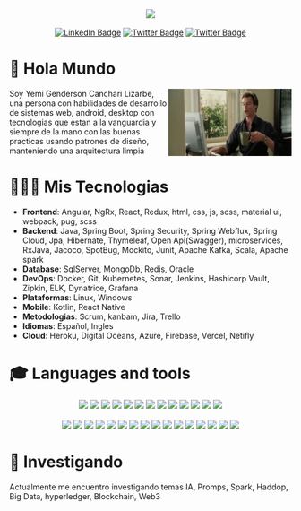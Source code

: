 <link rel="stylesheet" href="https://cdn.jsdelivr.net/gh/devicons/devicon@latest/devicon.min.css">
<div id="header" align="center">
  <img src="https://media.giphy.com/media/Ws6T5PN7wHv3cY8xy8/giphy.gif" width="400"/>
</div>

<div id="badges" align="center" >

[<img src="https://img.shields.io/badge/LinkedIn-blue?style=for-the-badge&logo=linkedin&logoColor=white" alt="LinkedIn Badge"/>](www.linkedin.com/in/yemi-genderson-canchari-lizarbe)
[<img src="https://img.shields.io/badge/Facebbok-blue?style=for-the-badge&logo=Facebook&logoColor=white" alt="Twitter Badge"/>](https://www.facebook.com/yemigenderson.cancharilizarbe/)
[<img src="https://img.shields.io/badge/Whatsapp-green?style=for-the-badge&logo=whatsapp&logoColor=white" alt="Twitter Badge"/>](https://wa.me/939234511)
</div>

# 👋 **Hola Mundo**
<p>
    <img align='right' src="assets/code.gif" width="220" height="120">
    Soy Yemi Genderson Canchari Lizarbe, una persona con habilidades de desarrollo de sistemas web, android, desktop con tecnologias que estan a la vanguardia y siempre de la mano con las buenas practicas usando patrones de diseño, manteniendo una arquitectura limpia
</p>

# 🧑🏻‍💻 Mis Tecnologias
* **Frontend**: Angular, NgRx, React, Redux, html, css, js, scss, material ui, webpack, pug, scss 
* **Backend**: Java, Spring Boot, Spring Security, Spring Webflux, Spring Cloud, Jpa, Hibernate, Thymeleaf, Open Api(Swagger), microservices, RxJava, Jacoco, SpotBug, Mockito, Junit, Apache Kafka, Scala, Apache spark
* **Database**: SqlServer, MongoDb, Redis, Oracle
* **DevOps**: Docker, Git, Kubernetes, Sonar, Jenkins, Hashicorp Vault, Zipkin, ELK, Dynatrice, Grafana
* **Plataformas**: Linux, Windows
* **Mobile**: Kotlin, React Native
* **Metodologias**: Scrum, kanbam, Jira, Trello 
* **Idiomas**: Español, Ingles
* **Cloud**: Heroku, Digital Oceans, Azure, Firebase, Vercel, Netifly

# 🎓 Languages and tools

<div align="center">
    <img src="https://cdn.jsdelivr.net/gh/devicons/devicon/icons/react/react-original.svg" height="50" />
    <img src="https://cdn.jsdelivr.net/gh/devicons/devicon/icons/redux/redux-original.svg" height="50"/>
    <img src="https://cdn.jsdelivr.net/gh/devicons/devicon/icons/html5/html5-original.svg" height="50"/>
    <img src="https://cdn.jsdelivr.net/gh/devicons/devicon/icons/css3/css3-original.svg" height="50"/>
    <img src="https://cdn.jsdelivr.net/gh/devicons/devicon/icons/javascript/javascript-original.svg"  height="50"/>
    <img src="https://cdn.jsdelivr.net/gh/devicons/devicon/icons/typescript/typescript-original.svg" height="50"/>
    <img src="https://cdn.jsdelivr.net/gh/devicons/devicon/icons/webpack/webpack-original.svg" height="50"/>
    <img src="https://cdn.jsdelivr.net/gh/devicons/devicon/icons/babel/babel-original.svg" height="50"/>
    <img src="https://cdn.jsdelivr.net/gh/devicons/devicon/icons/nodejs/nodejs-original.svg" height="50"/>
    <img src="https://cdn.jsdelivr.net/gh/devicons/devicon/icons/angularjs/angularjs-original.svg" height="50"/>    
    <img src="https://cdn.jsdelivr.net/gh/devicons/devicon/icons/eslint/eslint-original.svg" height="50"/>
    <img src="https://cdn.jsdelivr.net/gh/devicons/devicon/icons/jest/jest-plain.svg" height="50"/>
    <img src="https://cdn.jsdelivr.net/gh/devicons/devicon/icons/sass/sass-original.svg" height="50"/>
</div>
<br>
<div align="center">
    <img src="https://cdn.jsdelivr.net/gh/devicons/devicon/icons/java/java-original.svg" height="50"/>
    <img src="https://cdn.jsdelivr.net/gh/devicons/devicon/icons/spring/spring-original.svg" height="50"/>
    <img src="https://cdn.jsdelivr.net/gh/devicons/devicon/icons/apachekafka/apachekafka-original.svg" height="50"/>
    <img src="https://cdn.jsdelivr.net/gh/devicons/devicon/icons/redis/redis-original.svg" height="50"/>
    <img src="https://cdn.jsdelivr.net/gh/devicons/devicon/icons/microsoftsqlserver/microsoftsqlserver-plain.svg" height="50" />
    <img src="https://cdn.jsdelivr.net/gh/devicons/devicon/icons/scala/scala-original.svg" height="50"/>
    <img src="https://cdn.jsdelivr.net/gh/devicons/devicon/icons/python/python-original.svg" height="50"/>
    <img src="https://cdn.jsdelivr.net/gh/devicons/devicon/icons/django/django-plain.svg" height="50"/>
    <img src="https://cdn.jsdelivr.net/gh/devicons/devicon/icons/azure/azure-original.svg" height="50"/>
    <img src="https://cdn.jsdelivr.net/gh/devicons/devicon/icons/docker/docker-original.svg" height="50"/>
    <img src="https://cdn.jsdelivr.net/gh/devicons/devicon/icons/electron/electron-original.svg" height="50"/>
    <img src="https://cdn.jsdelivr.net/gh/devicons/devicon/icons/firebase/firebase-plain.svg" height="50"/>
    <img src="https://cdn.jsdelivr.net/gh/devicons/devicon/icons/grafana/grafana-original.svg" height="50"/>
    <img src="https://cdn.jsdelivr.net/gh/devicons/devicon/icons/jenkins/jenkins-original.svg" height="50"/>
    <img src="https://cdn.jsdelivr.net/gh/devicons/devicon/icons/kubernetes/kubernetes-plain.svg" height="50"/>
    <img src="https://cdn.jsdelivr.net/gh/devicons/devicon/icons/nginx/nginx-original.svg" height="50"/>          
</div>

# 🚩 Investigando

Actualmente me encuentro investigando temas IA, Promps, Spark, Haddop, Big Data, hyperledger, Blockchain, Web3
